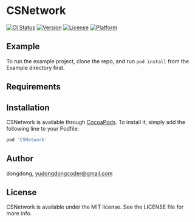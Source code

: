 # CSNetwork

[![CI Status](https://img.shields.io/travis/dongdong/CSNetwork.svg?style=flat)](https://travis-ci.org/dongdong/CSNetwork)
[![Version](https://img.shields.io/cocoapods/v/CSNetwork.svg?style=flat)](https://cocoapods.org/pods/CSNetwork)
[![License](https://img.shields.io/cocoapods/l/CSNetwork.svg?style=flat)](https://cocoapods.org/pods/CSNetwork)
[![Platform](https://img.shields.io/cocoapods/p/CSNetwork.svg?style=flat)](https://cocoapods.org/pods/CSNetwork)

## Example

To run the example project, clone the repo, and run `pod install` from the Example directory first.

## Requirements

## Installation

CSNetwork is available through [CocoaPods](https://cocoapods.org). To install
it, simply add the following line to your Podfile:

```ruby
pod 'CSNetwork'
```

## Author

dongdong, yudongdongcoder@gmail.com

## License

CSNetwork is available under the MIT license. See the LICENSE file for more info.
